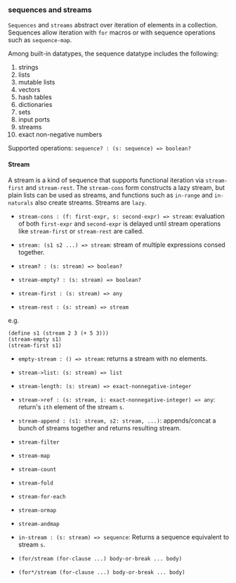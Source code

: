 
### sequences and streams

`Sequences` and `streams` abstract over iteration of elements in a collection. Sequences allow iteration with `for` macros or with sequence operations such as `sequence-map`.

Among built-in datatypes, the sequence datatype includes the following:
1. strings
2. lists
3. mutable lists
4. vectors
5. hash tables
6. dictionaries
7. sets
8. input ports
9. streams
10. exact non-negative numbers

Supported operations:
`sequence? : (s: sequence) => boolean?`


#### Stream

A stream is a kind of sequence that supports functional iteration via `stream-first` and `stream-rest`. The `stream-cons` form constructs a lazy stream, but plain lists can be used as streams, and functions such as `in-range` and `in-naturals` also create streams.
Streams are `lazy`.

* `stream-cons : (f: first-expr, s: second-expr) => stream`: evaluation of both `first-expr` and `second-expr` is delayed until stream operations like `stream-first` or `stream-rest` are called.

* `stream: (s1 s2 ...) => stream`: stream of multiple expressions consed together.

* `stream? : (s: stream) => boolean?`
* `stream-empty? : (s: stream) => boolean?`
* `stream-first : (s: stream) => any`
* `stream-rest : (s: stream) => stream`

e.g. 
```rkt
(define s1 (stream 2 3 (+ 5 3)))
(stream-empty s1)
(stream-first s1)
```

* `empty-stream : () => stream`: returns a stream with no elements.
* `stream->list: (s: stream) => list`
* `stream-length: (s: stream) => exact-nonnegative-integer`
* `stream->ref : (s: stream, i: exact-nonnegative-integer) => any`: return's `ith` element of the stream `s`.

* `stream-append : (s1: stream, s2: stream, ...)`: appends/concat a bunch of streams together and returns resulting stream.

* `stream-filter`
* `stream-map`
* `stream-count`
* `stream-fold`
* `stream-for-each`
* `stream-ormap`
* `stream-andmap`

* `in-stream : (s: stream) => sequence`: Returns a sequence equivalent to stream `s`.

* `(for/stream (for-clause ...) body-or-break ... body)`
* `(for*/stream (for-clause ...) body-or-break ... body)`



